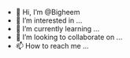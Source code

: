 - 👋 Hi, I’m @Bigheem
- 👀 I’m interested in ...
- 🌱 I’m currently learning ...
- 💞️ I’m looking to collaborate on ...
- 📫 How to reach me ...

<!---
Bigheem/Bigheem is a ✨ special ✨ repository because its `README.md` (this file) appears on your GitHub profile.
You can click the Preview link to take a look at your changes.
--->
